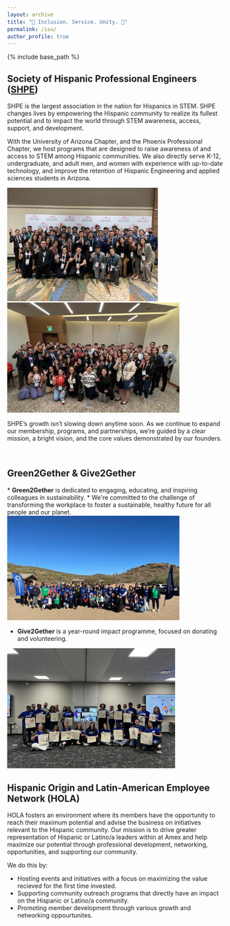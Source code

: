 ```yaml
---
layout: archive
title: "🟰 Inclusion. Service. Unity. 🟰"
permalink: /isu/
author_profile: true
---
```


{% include base_path %}

<h2>Society of Hispanic Professional Engineers (<a href="https://shpe.org/" target="_blank">SHPE</a>)</h2>


SHPE is the largest association in the nation for Hispanics in STEM. SHPE changes lives by empowering the Hispanic community to realize its fullest potential and to impact the world through STEM awareness, access, support, and development. 

With the University of Arizona Chapter, and the Phoenix Professional Chapter, we host programs that are designed to raise awareness of and access to STEM among Hispanic communities. We also directly serve K-12, undergraduate, and adult men, and women with experience with up-to-date technology, and improve the retention of Hispanic Engineering and applied sciences students in Arizona. 
  
<img src="../images/2021.JPG" alt="2021 SHPE National Convention" width="350">   <img src="../images/2023.png" alt="2024 SHPE National Convention" width="400">   
    
SHPE’s growth isn’t slowing down anytime soon. As we continue to expand our membership, programs, and partnerships, we’re guided by a clear mission, a bright vision, and the core values demonstrated by our founders.

<br>

<h2>Green2Gether & Give2Gether</h2> 
* <b>Green2Gether</b> is dedicated to engaging, educating, and inspiring colleagues in sustainability. 
* We're committed to the challenge of transforming the workplace to foster a sustainable, healthy future for all people and our planet. 

<img src="../images/IMG_1659.jpg" alt="Green2Gether" width="400">

* <b>Give2Gether</b> is a year-round impact programme, focused on donating and volunteering. 


<img src="../images/IMG_1660.jpg" alt="Serve2Gether" width="390" >  

<br>


<h2>Hispanic Origin and Latin-American Employee Network (HOLA)</h2> 
HOLA fosters an environment where its members have the opportunity to reach their maximum potential and advise the business on initiatives relevant to the Hispanic community. Our mission is to drive greater representation of Hispanic or Latino/a leaders within at Amex and help maximize our potential through professional development, networking, opportunities, and supporting our community. 

We do this by: 
* Hosting events and initiatives with a focus on maximizing the value recieved for the first time invested. 
* Supporting community outreach programs that directly have an impact on the Hispanic or Latino/a community. 
* Promoting member development through various growth and networking oppourtunites. 




